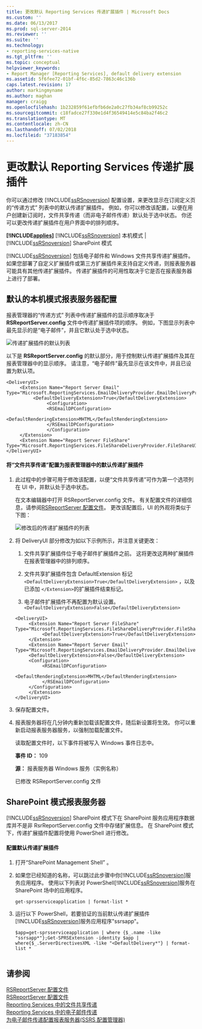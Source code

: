 ```yaml
---
title: 更改默认 Reporting Services 传递扩展插件 | Microsoft Docs
ms.custom: ''
ms.date: 06/13/2017
ms.prod: sql-server-2014
ms.reviewer: ''
ms.suite: ''
ms.technology:
- reporting-services-native
ms.tgt_pltfrm: ''
ms.topic: conceptual
helpviewer_keywords:
- Report Manager [Reporting Services], default delivery extension
ms.assetid: 5f6fee72-01bf-4f6c-85d2-7863c46c136b
caps.latest.revision: 17
author: markingmyname
ms.author: maghan
manager: craigg
ms.openlocfilehash: 1b232859f61efbfb6de2a0c27fb34af8cb99252c
ms.sourcegitcommit: c18fadce27f330e1d4f36549414e5c84ba2f46c2
ms.translationtype: MT
ms.contentlocale: zh-CN
ms.lasthandoff: 07/02/2018
ms.locfileid: "37183854"
---
```

# <a name="change-the-default-reporting-services-delivery-extension"></a>更改默认 Reporting Services 传递扩展插件
  你可以通过修改 [!INCLUDE[ssRSnoversion](../../../includes/ssrsnoversion-md.md)] 配置设置，来更改显示在订阅定义页的“传递方式”  列表中的默认传递扩展插件。 例如，你可以修改该配置，以便在用户创建新订阅时，文件共享传递（而非电子邮件传递）默认处于选中状态。 你还可以更改传递扩展插件在用户界面中的排列顺序。  
  
 **[!INCLUDE[applies](../../includes/applies-md.md)]**  [!INCLUDE[ssRSnoversion](../../../includes/ssrsnoversion-md.md)] 本机模式 | [!INCLUDE[ssRSnoversion](../../../includes/ssrsnoversion-md.md)] SharePoint 模式  
  
 [!INCLUDE[ssRSnoversion](../../../includes/ssrsnoversion-md.md)] 包括电子邮件和 Windows 文件共享传递扩展插件。 如果您部署了自定义扩展插件或第三方扩展插件来支持自定义传递，则报表服务器可能具有其他传递扩展插件。 传递扩展插件的可用性取决于它是否在报表服务器上进行了部署。  
  
## <a name="default-native-mode-report-server-configuration"></a>默认的本机模式报表服务器配置  
 报表管理器的“传递方式”  列表中传递扩展插件的显示顺序取决于 **RSReportServer.config** 文件中传递扩展插件项的顺序。 例如，下图显示列表中最先显示的是“电子邮件”，并且它默认处于选中状态。  
  
 ![传递扩展插件的默认列表](../media/ssrs-default-delivery.png "default list of delivery extensions")  
  
 以下是 **RSReportServer.config** 的默认部分，用于控制默认传递扩展插件及其在报表管理器中的显示顺序。 请注意，“电子邮件”最先显示在该文件中，并且已设置为默认项。  
  
```  
<DeliveryUI>  
     <Extension Name="Report Server Email" Type="Microsoft.ReportingServices.EmailDeliveryProvider.EmailDeliveryProviderControl,ReportingServicesEmailDeliveryProvider">  
          <DefaultDeliveryExtension>True</DefaultDeliveryExtension>  
               <Configuration>  
               <RSEmailDPConfiguration>  
                    <DefaultRenderingExtension>MHTML</DefaultRenderingExtension>  
               </RSEmailDPConfiguration>  
               </Configuration>  
     </Extension>  
     <Extension Name="Report Server FileShare" Type="Microsoft.ReportingServices.FileShareDeliveryProvider.FileShareUIControl,ReportingServicesFileShareDeliveryProvider"/>  
</DeliveryUI>  
```  
  
#### <a name="configure-file-share-delivery-as-the-default-delivery-extension-in-report-manager"></a>将“文件共享传递”配置为报表管理器中的默认传递扩展插件  
  
1.  此过程中的步骤可用于修改该配置，以便“文件共享传递”可作为第一个选项列在 UI 中，并默认处于选中状态。  
  
     在文本编辑器中打开 RSReportServer.config 文件。 有关配置文件的详细信息，请参阅[RSReportServer 配置文件](../report-server/rsreportserver-config-configuration-file.md)。 更改该配置后，UI 的外观将类似于下图：  
  
     ![修改后的传递扩展插件的列表](../media/ssrs-modified-delivery.png "modified list of delivery extensions")  
  
2.  将 DeliveryUI 部分修改为如以下示例所示，并注意关键更改：  
  
    1.  文件共享扩展插件位于电子邮件扩展插件之前。 这将更改这两种扩展插件在报表管理器中的排列顺序。  
  
    2.  文件共享扩展插件包含 DefaultExtension 标记 `<DefaultDeliveryExtension>True</DefaultDeliveryExtension>` ，以及已添加 `</Extension>`的扩展插件结束标记。  
  
    3.  电子邮件扩展插件不再配置为默认设置。 `<DefaultDeliveryExtension>False</DefaultDeliveryExtension>`  
  
    ```  
    <DeliveryUI>  
         <Extension Name="Report Server FileShare" Type="Microsoft.ReportingServices.FileShareDeliveryProvider.FileShareUIControl,ReportingServicesFileShareDeliveryProvider">  
              <DefaultDeliveryExtension>True</DefaultDeliveryExtension>  
         </Extension>  
         <Extension Name="Report Server Email" Type="Microsoft.ReportingServices.EmailDeliveryProvider.EmailDeliveryProviderControl,ReportingServicesEmailDeliveryProvider">  
         <DefaultDeliveryExtension>False</DefaultDeliveryExtension>  
         <Configuration>  
              <RSEmailDPConfiguration>  
                   <DefaultRenderingExtension>MHTML</DefaultRenderingExtension>  
              </RSEmailDPConfiguration>  
         </Configuration>  
         </Extension>  
    </DeliveryUI>  
    ```  
  
3.  保存配置文件。  
  
4.  报表服务器将在几分钟内重新加载该配置文件，随后新设置将生效。 你可以重新启动报表服务器服务，以强制加载配置文件。  
  
     读取配置文件时，以下事件将被写入 Windows 事件日志中。  
  
     **事件 ID：** 109  
  
     **源：** 报表服务器 Windows 服务（实例名称）  
  
     已修改 RSReportServer.config 文件  
  
## <a name="sharepoint-mode-report-servers"></a>SharePoint 模式报表服务器  
 [!INCLUDE[ssRSnoversion](../../../includes/ssrsnoversion-md.md)] SharePoint 模式下在 SharePoint 服务应用程序数据库并不是非 RsrReportServer.config 文件中存储扩展信息。 在 SharePoint 模式下，传递扩展插件配置将使用 PowerShell 进行修改。  
  
#### <a name="configure-the-default-delivery-extension"></a>配置默认传递扩展插件  
  
1.  打开“SharePoint Management Shell” 。  
  
2.  如果您已经知道的名称，可以跳过此步骤中你[!INCLUDE[ssRSnoversion](../../../includes/ssrsnoversion-md.md)]服务应用程序。 使用以下列表对 PowerShell[!INCLUDE[ssRSnoversion](../../../includes/ssrsnoversion-md.md)]服务在 SharePoint 场中的应用程序。  
  
    ```  
    get-sprsserviceapplication | format-list *  
    ```  
  
3.  运行以下 PowerShell，若要验证的当前默认传递扩展插件[!INCLUDE[ssRSnoversion](../../../includes/ssrsnoversion-md.md)]服务应用程序"ssrsapp"。  
  
    ```  
    $app=get-sprsserviceapplication | where {$_.name -like "ssrsapp*"};Get-SPRSExtension -identity $app | where{$_.ServerDirectivesXML -like "<DefaultDelivery*"} | format-list *  
  
    ```  
  
## <a name="see-also"></a>请参阅  
 [RSReportServer 配置文件](../report-server/rsreportserver-config-configuration-file.md)   
 [RSReportServer 配置文件](../report-server/rsreportserver-config-configuration-file.md)   
 [Reporting Services 中的文件共享传递](file-share-delivery-in-reporting-services.md)   
 [Reporting Services 中的电子邮件传递](e-mail-delivery-in-reporting-services.md)   
 [为电子邮件传递配置报表服务器&#40;SSRS 配置管理器&#41;](../../sql-server/install/configure-a-report-server-for-e-mail-delivery-ssrs-configuration-manager.md)  
  
  
